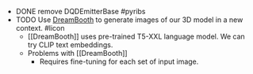 - DONE remove DQDEmitterBase #pyribs
- TODO Use [DreamBooth](https://dreambooth.github.io/) to generate images of our 3D model in a new context. #licon
	- [[DreamBooth]] uses pre-trained T5-XXL language model. We can try CLIP text embeddings.
	- Problems with [[DreamBooth]]
		- Requires fine-tuning for each set of input image.